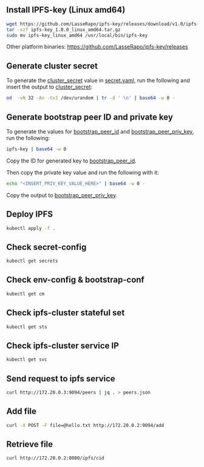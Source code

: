 ## Install IPFS-key (Linux amd64)
```bash
wget https://github.com/LasseRapo/ipfs-key/releases/download/v1.0/ipfs-key_1.0_linux_amd64.tar.gz
tar -xzf ipfs-key_1.0.0_linux_amd64.tar.gz
sudo mv ipfs-key_linux_amd64 /usr/local/bin/ipfs-key
```
Other platform binaries: https://github.com/LasseRapo/ipfs-key/releases

## Generate cluster secret
To generate the [cluster_secret](secret.yaml#L15) value in [secret.yaml](secret.yaml), run the following and insert the output to [cluster_secret](secret.yaml#L15):
```bash
od  -vN 32 -An -tx1 /dev/urandom | tr -d ' \n' | base64 -w 0 -
```

## Generate bootstrap peer ID and private key
To generate the values for [bootstrap_peer_id](secret.yaml#L6) and [bootstrap_peer_priv_key](secret.yaml#L16), run the following:
```bash
ipfs-key | base64 -w 0
```
Copy the ID for generated key to [bootstrap_peer_id](secret.yaml#L6).

Then copy the private key value and run the following with it:
```bash
echo "<INSERT_PRIV_KEY_VALUE_HERE>" | base64 -w 0 -
```
Copy the output to [bootstrap_peer_priv_key](secret.yaml#L16).

## Deploy IPFS
```bash
kubectl apply -f .
```

## Check secret-config
```bash
kubectl get secrets
```

## Check env-config & bootstrap-conf
```bash
kubectl get cm
```

## Check ipfs-cluster stateful set
```bash
kubectl get sts
```

## Check ipfs-cluster service IP
```bash
kubectl get svc
```

## Send request to ipfs service
```bash
curl http://172.20.0.3:9094/peers | jq . > peers.json
```

## Add file
```bash
curl -X POST -F file=@hello.txt http://172.20.0.2:9094/add
```

## Retrieve file
```bash
curl http://172.20.0.2:8080/ipfs/cid
```